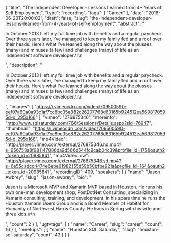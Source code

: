 {
  "title": "The Independent Developer - Lessons Learned from 4+ Years of Self Employment",
  "type": "recording",
  "tags": [
    "Career"
  ],
  "date": "2018-06-23T20:00:02",
  "draft": false,
  "slug": "the-independent-developer-lessons-learned-from-4-years-of-self-employment",
  "abstract": "<p>In October 2013 I left my full time job with benefits and a regular paycheck. Over three years later, I’ve managed to keep my family fed and a roof over their heads. Here’s what I’ve learned along the way about the plusses (many) and minuses (a few) and challenges (many) of life as an independent software developer.\r\n</p>",
  "description": "<p>In October 2013 I left my full time job with benefits and a regular paycheck. Over three years later, I’ve managed to keep my family fed and a roof over their heads. Here’s what I’ve learned along the way about the plusses (many) and minuses (a few) and challenges (many) of life as an independent software developer.\r\n</p>",
  "images": [
    "https://i.vimeocdn.com/video/709500590-eef07a60a0a93c1af7cc8bc35e882c26207768d63165b924512ea5698170595d-d_295x166"
  ],
  "vimeo": "276875346",
  "moreinfo": "http://www.sqlsaturday.com/766/Sessions/Details.aspx?sid=76947",
  "thumbnail": "https://i.vimeocdn.com/video/709500590-eef07a60a0a93c1af7cc8bc35e882c26207768d63165b924512ea5698170595d-d_295x166",
  "mp4Video": "http://player.vimeo.com/external/276875346.hd.mp4?s=956758a8f981147086da9d566d544fc9cab04c39&profile_id=175&oauth2_token_id=20985841",
  "mp4VideoLow": "http://player.vimeo.com/external/276875346.sd.mp4?s=6e55cadcc4474e6ebe61982155d59b50bfbe921a&profile_id=164&oauth2_token_id=20985841",
  "recordingID": 409,
  "speakers": [
    {
      "name": "Jason Awbrey",
      "slug": "jason-awbrey",
      "bio": "<p>Jason is a Microsoft MVP and Xamarin MVP based in Houston. He runs his own one-man development shop, PostDotNet Consulting, specializing in Xamarin consulting, training, and development. In his spare time he runs the Houston Xamarin Users Group and is a Board Member of Habitat for Humanity of Northwest Harris County. He lives in Spring with his wife and three kids.\r\n</p>",
      "count": 2
    }
  ],
  "ugtvtags": [
    {
      "name": "Career",
      "slug": "career",
      "count": 16
    }
  ],
  "meetups": [
    {
      "name": "Houston SQL Saturday",
      "slug": "houston-sql-saturday",
      "count": 43
    }
  ]
}